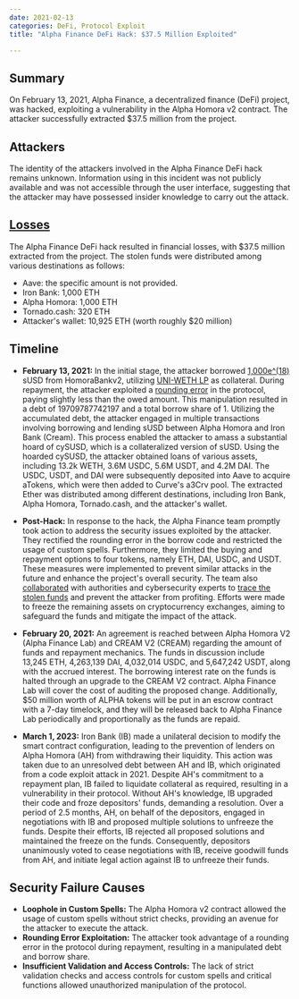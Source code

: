 ```yaml
---
date: 2021-02-13
categories: DeFi, Protocol Exploit
title: "Alpha Finance DeFi Hack: $37.5 Million Exploited"

---
```


## Summary

On February 13, 2021, Alpha Finance, a decentralized finance (DeFi) project, was hacked, exploiting a vulnerability in the Alpha Homora v2 contract. The attacker successfully extracted $37.5 million from the project.

## Attackers

The identity of the attackers involved in the Alpha Finance DeFi hack remains unknown. Information using in this incident was not publicly available and was not accessible through the user interface, suggesting that the attacker may have possessed insider knowledge to carry out the attack.

 ## [Losses](https://cryptobriefing.com/alpha-finance-suffers-37-5-million-loss-major-attack/)

The Alpha Finance DeFi hack resulted in financial losses, with $37.5 million extracted from the project. The stolen funds were distributed among various destinations as follows:

  + Aave: the specific amount is not provided.
  + Iron Bank: 1,000 ETH
  + Alpha Homora: 1,000 ETH
  + Tornado.cash:  320 ETH 
  + Attacker's wallet: 10,925 ETH (worth roughly $20 million)

## Timeline

- **February 13, 2021:** 
In the initial stage, the attacker borrowed [1,000e^(18)](https://www.quadrigainitiative.com/casestudy/alphahomorahack.php) sUSD from HomoraBankv2, utilizing [UNI-WETH LP](https://www.halborn.com/blog/post/explained-the-alpha-homora-defi-hack-feb-2021) as collateral. During repayment, the attacker exploited a [rounding error](https://www.halborn.com/blog/post/explained-the-alpha-homora-defi-hack-feb-2021) in the protocol, paying slightly less than the owed amount. This manipulation resulted in a debt of 19709787742197 and a total borrow share of 1. Utilizing the accumulated debt, the attacker engaged in multiple transactions involving borrowing and lending sUSD between Alpha Homora and Iron Bank (Cream). This process enabled the attacker to amass a substantial hoard of cySUSD, which is a collateralized version of sUSD. Using the hoarded cySUSD, the attacker obtained loans of various assets, including 13.2k WETH, 3.6M USDC, 5.6M USDT, and 4.2M DAI. The USDC, USDT, and DAI were subsequently deposited into Aave to acquire aTokens, which were then added to Curve's a3Crv pool. The extracted Ether was distributed among different destinations, including Iron Bank, Alpha Homora, Tornado.cash, and the attacker's wallet.

- **Post-Hack:** 
In response to the hack, the Alpha Finance team promptly took action to address the security issues exploited by the attacker. They rectified the rounding error in the borrow code and restricted the usage of custom spells. Furthermore, they limited the buying and repayment options to four tokens, namely ETH, DAI, USDC, and USDT. These measures were implemented to prevent similar attacks in the future and enhance the project's overall security.
The team also [collaborated](https://twitter.com/stellaxyz_/status/1360535699368251394?s=20) with authorities and cybersecurity experts to [trace the stolen funds](https://www.quadrigainitiative.com/casestudy/alphahomorahack.php) and prevent the attacker from profiting. Efforts were made to freeze the remaining assets on cryptocurrency exchanges, aiming to safeguard the funds and mitigate the impact of the attack.

- **February 20, 2021:**
An agreement is reached between Alpha Homora V2 (Alpha Finance Lab) and CREAM V2 (CREAM) regarding the amount of funds and repayment mechanics. The funds in discussion include 13,245 ETH, 4,263,139 DAI, 4,032,014 USDC, and 5,647,242 USDT, along with the accrued interest. The borrowing interest rate on the funds is halted through an upgrade to the CREAM V2 contract. Alpha Finance Lab will cover the cost of auditing the proposed change. Additionally, $50 million worth of ALPHA tokens will be put in an escrow contract with a 7-day timelock, and they will be released back to Alpha Finance Lab periodically and proportionally as the funds are repaid.

- **March 1, 2023:** 
Iron Bank (IB) made a unilateral decision to modify the smart contract configuration, leading to the prevention of lenders on Alpha Homora (AH) from withdrawing their liquidity. This action was taken due to an unresolved debt between AH and IB, which originated from a code exploit attack in 2021. Despite AH's commitment to a repayment plan, IB failed to liquidate collateral as required, resulting in a vulnerability in their protocol. Without AH's knowledge, IB upgraded their code and froze depositors' funds, demanding a resolution.
Over a period of 2.5 months, AH, on behalf of the depositors, engaged in negotiations with IB and proposed multiple solutions to unfreeze the funds. Despite their efforts, IB rejected all proposed solutions and maintained the freeze on the funds. Consequently, depositors unanimously voted to cease negotiations with IB, receive goodwill funds from AH, and initiate legal action against IB to unfreeze their funds.


## Security Failure Causes

- **Loophole in Custom Spells:** The Alpha Homora v2 contract allowed the usage of custom spells without strict checks, providing an avenue for the attacker to execute the attack.
- **Rounding Error Exploitation:** The attacker took advantage of a rounding error in the protocol during repayment, resulting in a manipulated debt and borrow share.
- **Insufficient Validation and Access Controls:** The lack of strict validation checks and access controls for custom spells and critical functions allowed unauthorized manipulation of the protocol.


  


